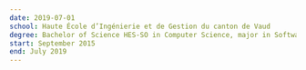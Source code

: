 ```yaml
---
date: 2019-07-01
school: Haute École d’Ingénierie et de Gestion du canton de Vaud
degree: Bachelor of Science HES-SO in Computer Science, major in Software Engineering
start: September 2015
end: July 2019
---
```

